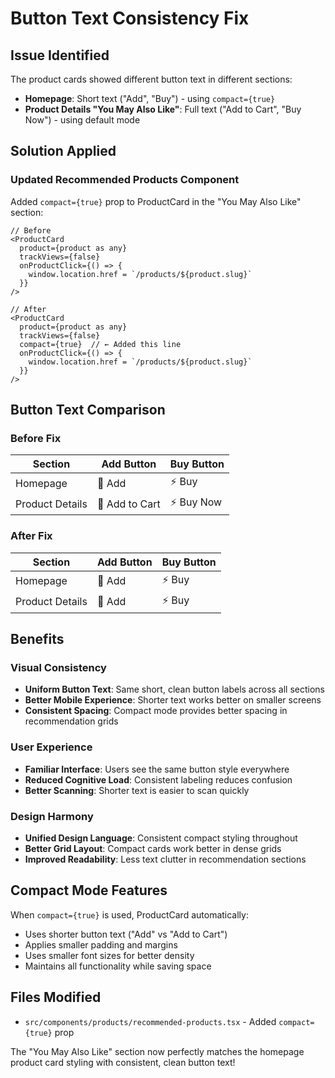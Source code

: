 # Button Text Consistency Fix

## Issue Identified
The product cards showed different button text in different sections:
- **Homepage**: Short text ("Add", "Buy") - using `compact={true}`
- **Product Details "You May Also Like"**: Full text ("Add to Cart", "Buy Now") - using default mode

## Solution Applied

### Updated Recommended Products Component
Added `compact={true}` prop to ProductCard in the "You May Also Like" section:

```tsx
// Before
<ProductCard
  product={product as any}
  trackViews={false}
  onProductClick={() => {
    window.location.href = `/products/${product.slug}`
  }}
/>

// After  
<ProductCard
  product={product as any}
  trackViews={false}
  compact={true}  // ← Added this line
  onProductClick={() => {
    window.location.href = `/products/${product.slug}`
  }}
/>
```

## Button Text Comparison

### Before Fix
| Section | Add Button | Buy Button |
|---------|------------|------------|
| Homepage | 🛒 Add | ⚡ Buy |
| Product Details | 🛒 Add to Cart | ⚡ Buy Now |

### After Fix  
| Section | Add Button | Buy Button |
|---------|------------|------------|
| Homepage | 🛒 Add | ⚡ Buy |
| Product Details | 🛒 Add | ⚡ Buy |

## Benefits

### Visual Consistency
- **Uniform Button Text**: Same short, clean button labels across all sections
- **Better Mobile Experience**: Shorter text works better on smaller screens
- **Consistent Spacing**: Compact mode provides better spacing in recommendation grids

### User Experience
- **Familiar Interface**: Users see the same button style everywhere
- **Reduced Cognitive Load**: Consistent labeling reduces confusion
- **Better Scanning**: Shorter text is easier to scan quickly

### Design Harmony
- **Unified Design Language**: Consistent compact styling throughout
- **Better Grid Layout**: Compact cards work better in dense grids
- **Improved Readability**: Less text clutter in recommendation sections

## Compact Mode Features

When `compact={true}` is used, ProductCard automatically:
- Uses shorter button text ("Add" vs "Add to Cart")
- Applies smaller padding and margins
- Uses smaller font sizes for better density
- Maintains all functionality while saving space

## Files Modified
- `src/components/products/recommended-products.tsx` - Added `compact={true}` prop

The "You May Also Like" section now perfectly matches the homepage product card styling with consistent, clean button text!